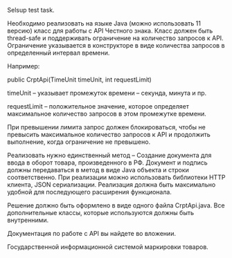 Selsup test task.

Необходимо реализовать на языке Java (можно использовать 11 версию) класс для работы с API Честного знака. 
Класс должен быть thread-safe и поддерживать ограничение на количество запросов к API. 
Ограничение указывается в конструкторе в виде количества запросов в определенный интервал времени.

Например:

public CrptApi(TimeUnit timeUnit, int requestLimit)

timeUnit – указывает промежуток времени – секунда, минута и пр.

requestLimit – положительное значение, которое определяет максимальное количество запросов в этом промежутке времени.

При превышении лимита запрос должен блокироваться, чтобы не превысить максимальное количество запросов к API и продолжить выполнение, когда ограничение не превышено.

Реализовать нужно единственный метод – Создание документа для ввода в оборот товара, произведенного в РФ. Документ и подпись должны передаваться в метод в виде Java объекта и строки соответственно.
При реализации можно использовать библиотеки HTTP клиента, JSON сериализации. Реализация должна быть максимально удобной для последующего расширения функционала.

Решение должно быть оформлено в виде одного файла CrptApi.java. Все дополнительные классы, которые используются должны быть внутренними.

Документация по работе с API вы найдете во вложении.

Государственной информационной системой маркировки товаров.
